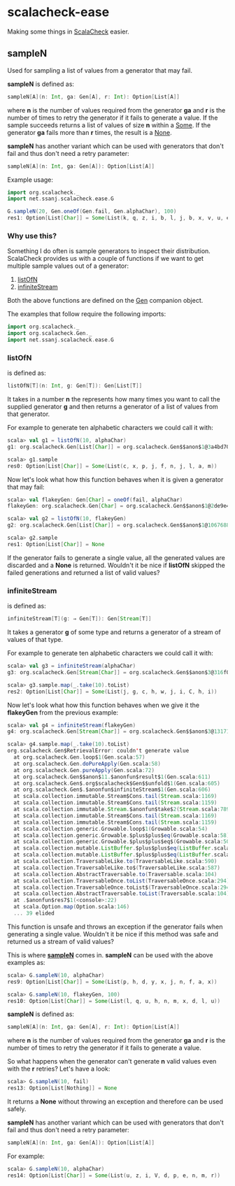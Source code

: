 # scalacheck-ease #

Making some things in [ScalaCheck](http://scalacheck.org/index.html) easier.

## sampleN

Used for sampling a list of values from a generator that may fail.

__sampleN__ is defined as:

```scala
sampleN[A](n: Int, ga: Gen[A], r: Int): Option[List[A]]
```

where __n__ is the number of values required from the generator __ga__ and __r__ is the number of times to retry the generator if it fails to generate a value. If the sample succeeds returns a list of values of size __n__ within a [Some](http://www.scala-lang.org/api/2.12.3/scala/Some.html). If the generator __ga__ fails more than __r__ times, the result is a [None](http://www.scala-lang.org/api/2.12.3/scala/None$.html).

__sampleN__ has another variant which can be used with generators that don't fail and thus don't need a retry parameter:

```scala
sampleN[A](n: Int, ga: Gen[A]): Option[List[A]]
```

Example usage:

```scala
import org.scalacheck._
import net.ssanj.scalacheck.ease.G

G.sampleN(20, Gen.oneOf(Gen.fail, Gen.alphaChar), 100)
res1: Option[List[Char]] = Some(List(k, q, z, i, b, l, j, b, x, v, u, e, X, x, n, j, M, f, a, w))
```

### Why use this?

Something I do often is sample generators to inspect their distribution. ScalaCheck provides us with a couple of functions if we want to get multiple sample values out of a generator:

1. [listOfN](https://github.com/rickynils/scalacheck/blob/1.13.5_sonatype/src/main/scala/org/scalacheck/Gen.scala#L587)
1. [infiniteStream](https://github.com/rickynils/scalacheck/blob/1.13.5_sonatype/src/main/scala/org/scalacheck/Gen.scala#L604)

Both the above functions are defined on the [Gen](https://github.com/rickynils/scalacheck/blob/1.13.5_sonatype/src/main/scala/org/scalacheck/Gen.scala) companion object.

The examples that follow require the following imports:

```scala
import org.scalacheck._
import org.scalacheck.Gen._
import net.ssanj.scalacheck.ease.G
```


### listOfN

is defined as:

```scala
listOfN[T](n: Int, g: Gen[T]): Gen[List[T]]
```

It takes in a number __n__ the represents how many times you want to call the supplied generator __g__ and then returns a generator of a list of values from that generator.

For example to generate ten alphabetic characters we could call it with:

```scala
scala> val g1 = listOfN(10, alphaChar)
g1: org.scalacheck.Gen[List[Char]] = org.scalacheck.Gen$$anon$1@3a4bd704

scala> g1.sample
res0: Option[List[Char]] = Some(List(c, x, p, j, f, n, j, l, a, m))
```

Now let's look what how this function behaves when it is given a generator that may fail:

```scala
scala> val flakeyGen: Gen[Char] = oneOf(fail, alphaChar)
flakeyGen: org.scalacheck.Gen[Char] = org.scalacheck.Gen$$anon$1@2de9e4c3

scala> val g2 = listOfN(10, flakeyGen)
g2: org.scalacheck.Gen[List[Char]] = org.scalacheck.Gen$$anon$1@1067688b

scala> g2.sample
res1: Option[List[Char]] = None
```

If the generator fails to generate a single value, all the generated values are discarded and a __None__ is returned. Wouldn't it be nice if __listOfN__ skipped the failed generations and returned a list of valid values?

### infiniteStream

is defined as:

```scala
infiniteStream[T](g: ⇒ Gen[T]): Gen[Stream[T]]
```

It takes a generator __g__ of some type and returns a generator of a stream of values of that type.

For example to generate ten alphabetic characters we could call it with:

```scala
scala> val g3 = infiniteStream(alphaChar)
g3: org.scalacheck.Gen[Stream[Char]] = org.scalacheck.Gen$$anon$3@316f0813

scala> g3.sample.map(_.take(10).toList)
res2: Option[List[Char]] = Some(List(j, g, c, h, w, j, i, C, h, i))
```

Now let's look what how this function behaves when we give it the __flakeyGen__ from the previous example:

```scala
scala> val g4 = infiniteStream(flakeyGen)
g4: org.scalacheck.Gen[Stream[Char]] = org.scalacheck.Gen$$anon$3@13171942

scala> g4.sample.map(_.take(10).toList)
org.scalacheck.Gen$RetrievalError: couldn't generate value
  at org.scalacheck.Gen.loop$1(Gen.scala:57)
  at org.scalacheck.Gen.doPureApply(Gen.scala:58)
  at org.scalacheck.Gen.pureApply(Gen.scala:72)
  at org.scalacheck.Gen$$anon$11.$anonfun$result$1(Gen.scala:611)
  at org.scalacheck.Gen$.org$scalacheck$Gen$$unfold$1(Gen.scala:605)
  at org.scalacheck.Gen$.$anonfun$infiniteStream$1(Gen.scala:606)
  at scala.collection.immutable.Stream$Cons.tail(Stream.scala:1169)
  at scala.collection.immutable.Stream$Cons.tail(Stream.scala:1159)
  at scala.collection.immutable.Stream.$anonfun$take$2(Stream.scala:789)
  at scala.collection.immutable.Stream$Cons.tail(Stream.scala:1169)
  at scala.collection.immutable.Stream$Cons.tail(Stream.scala:1159)
  at scala.collection.generic.Growable.loop$1(Growable.scala:54)
  at scala.collection.generic.Growable.$plus$plus$eq(Growable.scala:58)
  at scala.collection.generic.Growable.$plus$plus$eq$(Growable.scala:50)
  at scala.collection.mutable.ListBuffer.$plus$plus$eq(ListBuffer.scala:186)
  at scala.collection.mutable.ListBuffer.$plus$plus$eq(ListBuffer.scala:44)
  at scala.collection.TraversableLike.to(TraversableLike.scala:590)
  at scala.collection.TraversableLike.to$(TraversableLike.scala:587)
  at scala.collection.AbstractTraversable.to(Traversable.scala:104)
  at scala.collection.TraversableOnce.toList(TraversableOnce.scala:294)
  at scala.collection.TraversableOnce.toList$(TraversableOnce.scala:294)
  at scala.collection.AbstractTraversable.toList(Traversable.scala:104)
  at .$anonfun$res7$1(<console>:22)
  at scala.Option.map(Option.scala:146)
  ... 39 elided
```

This function is unsafe and throws an exception if the generator fails when generating a single value. Wouldn't it be nice if this method was safe and returned us a stream of valid values?

This is where [__sampleN__](https://github.com/ssanj/scalacheck-ease/blob/master/src/main/scala/net/ssanj/scalacheck/ease/G.scala#L37) comes in. __sampleN__ can be used with the above examples as:

```scala
scala> G.sampleN(10, alphaChar)
res9: Option[List[Char]] = Some(List(p, h, d, y, x, j, n, f, a, x))

scala> G.sampleN(10, flakeyGen, 100)
res10: Option[List[Char]] = Some(List(l, q, u, h, n, m, x, d, l, u))
```

__sampleN__ is defined as:

```scala
sampleN[A](n: Int, ga: Gen[A], r: Int): Option[List[A]]
```

where __n__ is the number of values required from the generator __ga__ and __r__ is the number of times to retry the generator if it fails to generate a value.

So what happens when the generator can't generate __n__ valid values even with the __r__ retries? Let's have a look:

```scala
scala> G.sampleN(10, fail)
res13: Option[List[Nothing]] = None
```

It returns a __None__ without throwing an exception and therefore can be used safely.

__sampleN__ has another variant which can be used with generators that don't fail and thus don't need a retry parameter:

```scala
sampleN[A](n: Int, ga: Gen[A]): Option[List[A]]
```

For example:

```scala
scala> G.sampleN(10, alphaChar)
res14: Option[List[Char]] = Some(List(u, z, i, V, d, p, e, n, m, r))
```